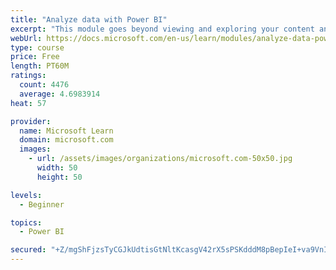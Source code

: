 ```yaml
---
title: "Analyze data with Power BI"
excerpt: "This module goes beyond viewing and exploring your content and explains how to interact with it by working with reports and dashboards to uncover and share new business insights."
webUrl: https://docs.microsoft.com/en-us/learn/modules/analyze-data-power-bi/
type: course
price: Free
length: PT60M
ratings:
  count: 4476
  average: 4.6983914
heat: 57

provider:
  name: Microsoft Learn
  domain: microsoft.com
  images:
    - url: /assets/images/organizations/microsoft.com-50x50.jpg
      width: 50
      height: 50

levels:
  - Beginner

topics:
  - Power BI

secured: "+Z/mgShFjzsTyCGJkUdtisGtNltKcasgV42rX5sPSKdddM8pBepIeI+va9VnIkOaxBdkpxHWBoR1O/2V00KITp0z6nLWmsndn0xTJjMiw9Vi95+E0Do0yk5eW7iwGbjOQOGHHM8+yKbCxVH/YLkjfS3HHCBcS5vzohuEVATdOdFgnpUbT6FyrqiD9itz3jn4t6MYPIt7asT7nqY0YqWcw/Tc7kIObxpL2tUEUFo+aKuEd9pZ829VTXmhQ6JQtfwMAlUqkLwwPwI2CUSPi3HgVgUJEkWyRNp2gN7d9rbZdp9i3rFSsPkN+r9rnBSwzq9pG/q+W6v1Rmq86ub6jPpzBJo5tdZzFYQ5bHm65sG+J+73xt/ZzRWUJQd1jDZNnexb8uJ9RbF1Ovep5Zdsy26K5A==;Pn3p8BbRKb9pZYLBj0ZTRg=="
---
```


